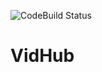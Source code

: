 ![CodeBuild Status](https://codebuild.us-east-2.amazonaws.com/badges?uuid=eyJlbmNyeXB0ZWREYXRhIjoiZU9ZMkNMVXdWUHptb05CbXpKVDZoY3hFMDNtenpjckhqcVZSN3ZWdkVyQ2xBQnJ0Y2N2ZWJpZVoremZLT25YeXo0alI0a1BQRHNNRkplN2NwcmZSb0V3PSIsIml2UGFyYW1ldGVyU3BlYyI6InhSUXVTSzRtbVk3Y1FQa3kiLCJtYXRlcmlhbFNldFNlcmlhbCI6MX0%3D&branch=master)

# VidHub

